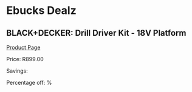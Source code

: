 
# Ebucks Dealz
## BLACK+DECKER: Drill Driver Kit - 18V Platform
[Product Page](https://www.ebucks.com/web/shop/productSelected.do?prodId=677839392&catId=717324798)

Price: R899.00

Savings: 

Percentage off: %
	